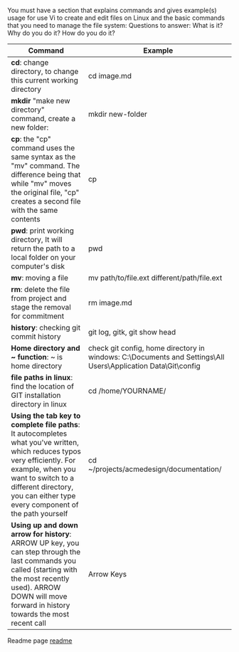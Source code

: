 You must have a section that explains commands and gives example(s) usage for use Vi to create and edit files on Linux and the basic commands that you need to manage the file system: Questions to answer: What is it? Why do you do it? How do you do it?

Command | Example
------------ | -------------
**cd**: change directory, to change this current working directory | cd image.md
**mkdir** "make new directory" command, create a new folder: | mkdir new-folder
**cp**: the "cp" command uses the same syntax as the "mv" command. The difference being that while "mv" moves the original file, "cp" creates a second file with the same contents | cp
**pwd**: print working directory, It will return the path to a local folder on your computer's disk | pwd
**mv**: moving a file | mv path/to/file.ext different/path/file.ext
**rm**: delete the file from project and stage the removal for commitment | rm image.md
**history**: checking git commit history | git log, gitk, git show head
**Home directory and ~ function**: ~ is home directory | check git config, home directory in windows: C:\Documents and Settings\All Users\Application Data\Git\config
**file paths in linux**: find the location of GIT installation directory in linux | cd /home/YOURNAME/
**Using the tab key to complete file paths**: It autocompletes what you've written, which reduces typos very efficiently. For example, when you want to switch to a different directory, you can either type every component of the path yourself | cd ~/projects/acmedesign/documentation/
**Using up and down arrow for history**: ARROW UP key, you can step through the last commands you called (starting with the most recently used). ARROW DOWN will move forward in history towards the most recent call | Arrow Keys

Readme page [readme](/README.md)

